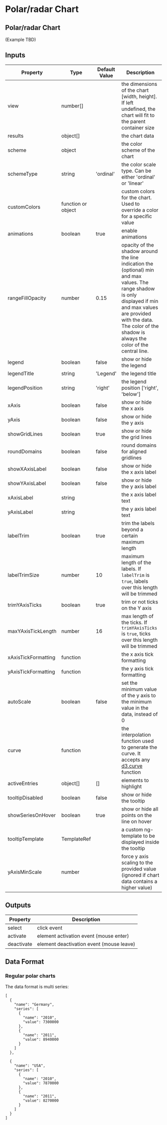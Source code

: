 # Polar/radar Chart

## Polar/radar Chart

\(Example TBD\)

## Inputs

| Property            | Type               | Default Value | Description                                                                                                                                                                                                                                 |
| ------------------- | ------------------ | ------------- | ------------------------------------------------------------------------------------------------------------------------------------------------------------------------------------------------------------------------------------------- |
| view                | number\[\]         |               | the dimensions of the chart \[width, height\]. If left undefined, the chart will fit to the parent container size                                                                                                                           |
| results             | object\[\]         |               | the chart data                                                                                                                                                                                                                              |
| scheme              | object             |               | the color scheme of the chart                                                                                                                                                                                                               |
| schemeType          | string             | 'ordinal'     | the color scale type. Can be either 'ordinal' or 'linear'                                                                                                                                                                                   |
| customColors        | function or object |               | custom colors for the chart. Used to override a color for a specific value                                                                                                                                                                  |
| animations          | boolean            | true          | enable animations                                                                                                                                                                                                                           |
| rangeFillOpacity    | number             | 0.15          | opacity of the shadow around the line indication the \(optional\) min and max values. The range shadow is only displayed if min and max values are provided with the data. The color of the shadow is always the color of the central line. |
| legend              | boolean            | false         | show or hide the legend                                                                                                                                                                                                                     |
| legendTitle         | string             | 'Legend'      | the legend title                                                                                                                                                                                                                            |
| legendPosition      | string             | 'right'       | the legend position ['right', 'below']                                                                                                                                                                                                      |
| xAxis               | boolean            | false         | show or hide the x axis                                                                                                                                                                                                                     |
| yAxis               | boolean            | false         | show or hide the y axis                                                                                                                                                                                                                     |
| showGridLines       | boolean            | true          | show or hide the grid lines                                                                                                                                                                                                                 |
| roundDomains        | boolean            | false         | round domains for aligned gridlines                                                                                                                                                                                                         |
| showXAxisLabel      | boolean            | false         | show or hide the x axis label                                                                                                                                                                                                               |
| showYAxisLabel      | boolean            | false         | show or hide the y axis label                                                                                                                                                                                                               |
| xAxisLabel          | string             |               | the x axis label text                                                                                                                                                                                                                       |
| yAxisLabel          | string             |               | the y axis label text                                                                                                                                                                                                                       |
| labelTrim           | boolean            | true          | trim the labels beyond a certain maximum length                                                                                                                                                                                             |
| labelTrimSize       | number             | 10            | maximum length of the labels. If `labelTrim` is `true`, labels over this length will be trimmed                                                                                                                                             |
| trimYAxisTicks      | boolean            | true          | trim or not ticks on the Y axis                                                                                                                                                                                                             |
| maxYAxisTickLength  | number             | 16            | max length of the ticks. If `trimYAxisTicks` is `true`, ticks over this length will be trimmed                                                                                                                                              |
| xAxisTickFormatting | function           |               | the x axis tick formatting                                                                                                                                                                                                                  |
| yAxisTickFormatting | function           |               | the y axis tick formatting                                                                                                                                                                                                                  |
| autoScale           | boolean            | false         | set the minimum value of the y axis to the minimum value in the data, instead of 0                                                                                                                                                          |
| curve               | function           |               | the interpolation function used to generate the curve. It accepts any [d3.curve](https://github.com/d3/d3-shape#curves) function                                                                                                            |
| activeEntries       | object\[\]         | \[\]          | elements to highlight                                                                                                                                                                                                                       |
| tooltipDisabled     | boolean            | false         | show or hide the tooltip                                                                                                                                                                                                                    |
| showSeriesOnHover   | boolean            | true          | show or hide all points on the line on hover                                                                                                                                                                                                |
| tooltipTemplate     | TemplateRef        |               | a custom ng-template to be displayed inside the tooltip                                                                                                                                                                                     |
| yAxisMinScale       | number             |               | force y axis scaling to the provided value \(ignored if chart data contains a higher value\)                                                                                                                                                |

## Outputs

| Property   | Description                                |
| ---------- | ------------------------------------------ |
| select     | click event                                |
| activate   | element activation event \(mouse enter\)   |
| deactivate | element deactivation event \(mouse leave\) |

## Data Format

### Regular polar charts

The data format is multi series:

```text
[
  {
    "name": "Germany",
    "series": [
      {
        "name": "2010",
        "value": 7300000
      },
      {
        "name": "2011",
        "value": 8940000
      }
    ]
  },

  {
    "name": "USA",
    "series": [
      {
        "name": "2010",
        "value": 7870000
      },
      {
        "name": "2011",
        "value": 8270000
      }
    ]
  }
]
```
